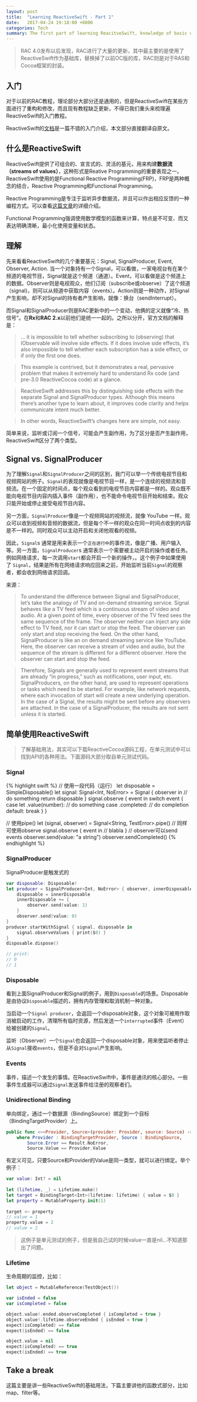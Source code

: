 ```yaml
---
layout: post
title:  "Learning ReactiveSwift - Part 1"
date:   2017-04-24 19:18:00 +0800
categories: Tech
summary: The first part of learning ReacitveSwift, knowledge of basic usages.
---
```


> RAC 4.0发布以后发现，RAC进行了大量的更新，其中最主要的是使用了ReactiveSwift作为基础库，替换掉了以前OC版的库，RAC则是对于RAS和Cocoa框架的封装。

## 入门
对于以前的RAC教程，理论部分大部分还是通用的，但是ReactiveSwift在某些方面进行了重构和修改，而且现有教程缺乏更新，不得已我们重头来梳理遍ReactiveSwift的入门教程。

ReactiveSwift的[文档](http://reactivecocoa.io/reactiveswift/docs/latest/)是一篇不错的入门介绍，本文部分直接翻译自原文。

## 什么是ReactiveSwift
ReactiveSwift提供了可组合的、宣言式的、灵活的基元，用来构建**数据流（streams of values）**，这种形式是Reative Programming的重要表现之一。ReactiveSwift使用的是Functional Reactive Programming(FRP)，FRP是两种概念的结合，Reactive Programming和Functional Programming。

Reactive Programming是专注于监听异步数据流，并且可以作出相应反馈的一种编程方式。可以查看[这篇文章](https://gist.github.com/staltz/868e7e9bc2a7b8c1f754)的详细介绍。

Functional Programming强调使用数学模型的函数来计算，特点是不可变、而又表达明确清晰，最小化使用变量和状态。

## 理解
先来看看ReactiveSwift的几个重要基元：Signal, SignalProducer, Event, Observer, Action.
当一个对象持有一个Signal，可以看做，一家电视台有在某个频道的电视节目，Signal就是这个频道（通道）。Event，可以看做是这个频道上的数据。Observer则是电视观众，他们订阅（subscribe或observe）了这个频道（signal)，则可以从频道中获取内容（events）。Action则是一种动作，对Signal产生影响，却不对Signal的持有者产生影响，就像：换台（sendInterrupt）。

而Signal和SignalProducer则是RAC更新中的一个变动，他俩的定义就像“冷、热信号”。在**Rx**和**RAC 2.x**以前他们是统一一起的。之所以分开，官方文档的解释是：
> … it is impossible to tell whether subscribing to (observing) that IObservable will involve side effects. If it does involve side effects, it’s also impossible to tell whether each subscription has a side effect, or if only the first one does.

> This example is contrived, but it demonstrates a real, pervasive problem that makes it extremely hard to understand Rx code (and pre-3.0 ReactiveCocoa code) at a glance.

> ReactiveSwift addresses this by distinguishing side effects with the separate Signal and SignalProducer types. Although this means there’s another type to learn about, it improves code clarity and helps communicate intent much better.

> In other words, ReactiveSwift’s changes here are simple, not easy.

简单来说，监听或订阅一个信号，可能会产生副作用，为了区分是否产生副作用，ReactiveSwift区分了两个类型。

## Signal vs. SignalProducer

为了理解`Signal`和`SignalProducer`之间的区别，我门可以举一个传统电视节目和视频网站的例子。`Signal`的表现就像是电视节目一样，是一个连续的视频流和音频流。在一个固定的时间点，每个观众看到的电视节目内容都是一样的。观众既不能向电视节目内容内插入事件（副作用），也不能命令电视节目开始和结束。观众只能开始或停止接受电视节目内容。

另一方面，`SignalProducer`像是一个视频网站的视频流，就像 YouTube 一样。观众可以收到视频和音频的数据流，但是每个不一样的观众在同一时间点收到的内容是不一样的。同时观众可以主动开启和关闭他观看的视频。

因此，`Signal`s 通常是用来表示一个`正在进行中`的事件流，像是广播、用户输入等。另一方面，`SignalProducer`s 通常表示一个需要被主动开启的操作或者任务。例如网络请求，每一次调用`start`都会开启一个新的操作，。这个例子中如果使用了 `Signal`，结果是所有在网络请求响应回来之前，开始监听当前`Signal`的观察者，都会收到网络请求回调。

来源：
> To understand the difference between Signal and SignalProducer, let’s take the analogy of TV and on-demand streaming service. Signal behaves like a TV feed which is a continuous stream of video and audio. At a given point of time, every observer of the TV feed sees the same sequence of the frame. The observer neither can inject any side effect to TV feed, nor it can start or stop the feed. The observer can only start and stop receiving the feed. On the other hand, SignalProducer is like an on demand streaming service like YouTube. Here, the observer can receive a stream of video and audio, but the sequence of the stream is different for a different observer. Here the observer can start and stop the feed.

> Therefore, Signals are generally used to represent event streams that are already “in progress,” such as notifications, user input, etc. SignalProducers, on the other hand, are used to represent operations or tasks which need to be started. For example, like network requests, where each invocation of start will create a new underlying operation. In the case of a Signal, the results might be sent before any observers are attached. In the case of a SignalProducer, the results are not sent unless it is started.

## 简单使用ReactiveSwift

> 了解基础用法，其实可以下载ReactiveCocoa源码工程，在单元测试中可以找到API的各种用法。下面源码大部分取自单元测试代码。

### Signal

{% highlight swift %}
// 使用一段代码（运行）
let disposable = SimpleDisposable()
let signal: Signal<Int, NoError> = Signal { observer in
    // do something
    return disposable
}
signal.observe { event in
    switch event {
        case let .value(number):
            // do something
        case .completed:
            // do completion
        default:
            break
    }
}

// 使用pipe()
let (signal, observer) = Signal<String, TestError>.pipe()
// 同样可使用observe
signal.observe { event in 
    // blabla
}
// observer可以send events
observer.send(value: "a string")
observer.sendCompleted()
{% endhighlight %}

### SignalProducer
SignalProducer是触发式的
```swift
var disposable: Disposable!
let producer = SignalProducer<Int, NoError> { observer, innerDisposable in
    disposable = innerDisposable
    innerDisposable += {
        observer.send(value: 1)
    }
    observer.send(value: 0)
}
producer.startWithSignal { signal, disposable in
    signal.observeValues { print($0) }
}
disposable.dispose()

// print:
// 0
// 1
```
### Disposable
看到上面SignalProducer和Signal的例子，用到`Disposable`的场景。Disposable是由协议`Disposable`描述的，拥有内存管理和取消机制一种对象。

当启动一个`Signal producer`，会返回一个disposable对象，这个对象可被用作取消被启动的工作，清理所有临时资源，然后发送一个`interrupted`事件（Event）给被创建的`Signal`。

监听（Observer）一个`Signal`也会返回一个disposable对象，用来使监听者停止从`Signal`接收`events`，但是不会对`Signal`产生影响。

### Events
事件，描述一个发生的事情。在ReactiveSwift中，事件是通讯的核心部分。一些事件生成器可以通过`Signal`发送事件给注册的观察者们。

### Unidirectional Binding
单向绑定，通过一个数据源（BindingSource）绑定到一个目标（BindingTargetProvider）上。
```swift
public func <~<Provider, Source>(provider: Provider, source: Source) -> Disposable? 
    where Provider : BindingTargetProvider, Source : BindingSource, 
        Source.Error == Result.NoError, 
        Source.Value == Provider.Value
```
有定义可见，只要Source和Provider的Value是同一类型，就可以进行绑定。举个例子：
```swift
var value: Int? = nil
        
let (lifetime, _) = Lifetime.make()
let target = BindingTarget<Int>(lifetime: lifetime) { value = $0 }
let property = MutableProperty.init(1)
        
target <~ property
// value = 1
property.value = 2
// value = 2
```

> 这例子是单元测试的例子，但是我自己试的时候value一直是nil...不知道那出了问题。


### Lifetime
生命周期的监控，比如：
```swift
let object = MutableReference(TestObject())

var isEnded = false
var isCompleted = false

object.value!.ended.observeCompleted { isCompleted = true }
object.value!.lifetime.observeEnded { isEnded = true }
expect(isCompleted) == false
expect(isEnded) == false

object.value = nil
expect(isCompleted) == true
expect(isEnded) == true
```

## Take a break
这篇主要是讲一些ReactiveSwift的基础用法，下篇主要讲他的函数式部分，比如map、filter等。